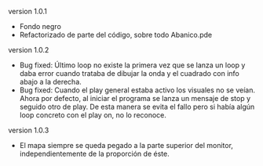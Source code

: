 version 1.0.1

* Fondo negro
* Refactorizado de parte del código, sobre todo Abanico.pde

version 1.0.2

* Bug fixed: Último loop no existe la primera vez que se lanza un loop y daba error cuando trataba de dibujar la onda y el cuadrado con info abajo a la derecha.
* Bug fixed: Cuando el play general estaba activo los visuales no se veían. Ahora por defecto, al iniciar el programa se lanza un mensaje de stop y seguido otro de play. De esta manera se evita el fallo pero si había algún loop concreto con el play on, no lo reconoce.

version 1.0.3

* El mapa siempre se queda pegado a la parte superior del monitor, independientemente de la proporción de éste.
